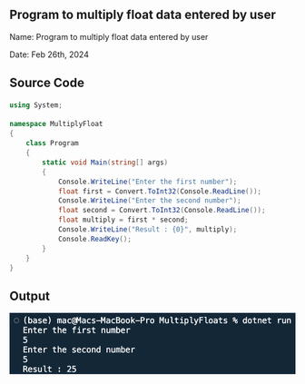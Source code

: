## Program to multiply float data entered by user

Name: Program to multiply float data entered by user

Date: Feb 26th, 2024

## Source Code

```csharp // See https://aka.ms/new-console-template for more information
using System;

namespace MultiplyFloat
{
    class Program
    {
        static void Main(string[] args)
        {
            Console.WriteLine("Enter the first number");
            float first = Convert.ToInt32(Console.ReadLine());
            Console.WriteLine("Enter the second number");
            float second = Convert.ToInt32(Console.ReadLine());
            float multiply = first * second;
            Console.WriteLine("Result : {0}", multiply);
            Console.ReadKey();
        }
    }
}
```

## Output

![Program to multiply float data entered by user](./output.png)
